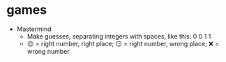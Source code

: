 # games
* Mastermind
  * Make guesses, separating integers with spaces, like this: 0 0 1 1
  * 😍 = right number, right place; 😏 = right number, wrong place; ❌ = wrong number
